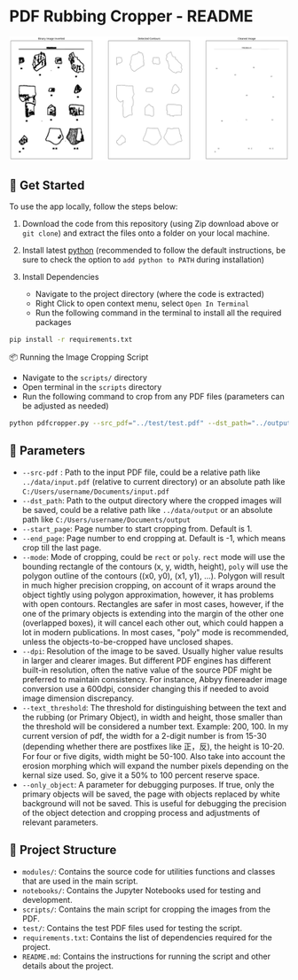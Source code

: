 # PDF Rubbing Cropper - README

![pdfcropper](example.png)

## 🚀 Get Started

To use the app locally, follow the steps below:

1. Download the code from this repository (using Zip download above or `git clone`) and extract the files onto a folder on your local machine.
2. Install latest [python](https://www.python.org/downloads/) (recommended to follow the default instructions, be sure to check the option to `add python to PATH` during installation)
3. Install Dependencies

   - Navigate to the project directory (where the code is extracted)
   - Right Click to open context menu, select `Open In Terminal`
   - Run the following command in the terminal to install all the required packages

```bash
pip install -r requirements.txt
```

📦 Running the Image Cropping Script

- Navigate to the `scripts/` directory
- Open terminal in the `scripts` directory
- Run the following command to crop from any PDF files (parameters can be adjusted as needed)

```bash
python pdfcropper.py --src_pdf="../test/test.pdf" --dst_path="../output" --mode="poly" --dpi=600 --start_page=1 --end_page=-1 --text_threshold="200, 100" --only_object=True
```

## 📝 Parameters

- `--src-pdf` : Path to the input PDF file, could be a relative path like `../data/input.pdf` (relative to current directory) or an absolute path like `C:/Users/username/Documents/input.pdf`
- `--dst_path`: Path to the output directory where the cropped images will be saved, could be a relative path like `../data/output` or an absolute path like `C:/Users/username/Documents/output`
- `--start_page`: Page number to start cropping from. Default is 1.
- `--end_page`: Page number to end cropping at. Default is -1, which means crop till the last page.
- `--mode`: Mode of cropping, could be `rect` or `poly`. `rect` mode will use the bounding rectangle of the contours (x, y, width, height), `poly` will use the polygon outline of the contours ((x0, y0), (x1, y1), ...). Polygon will result in much higher precision cropping, on account of it wraps around the object tightly using polygon approximation, however, it has problems with open contours. Rectangles are safer in most cases, however, if the one of the primary objects is extending into the margin of the other one (overlapped boxes), it will cancel each other out, which could happen a lot in modern publications. In most cases, "poly" mode is recommended, unless the objects-to-be-cropped have unclosed shapes.
- `--dpi`: Resolution of the image to be saved. Usually higher value results in larger and clearer images. But different PDF engines has different built-in resolution, often the native value of the source PDF might be preferred to maintain consistency. For instance, Abbyy finereader image conversion use a 600dpi, consider changing this if needed to avoid image dimension discrepancy.
- `--text_threshold`: The threshold for distinguishing between the text and the rubbing (or Primary Object), in width and height, those smaller than the threshold will be considered a number text. Example: 200, 100. In my current version of pdf, the width for a 2-digit number is from 15-30 (depending whether there are postfixes like 正，反), the height is 10-20. For four or five digits, width might be 50-100. Also take into account the erosion morphing which will expand the number pixels depending on the kernal size used. So, give it a 50% to 100 percent reserve space.
- `--only_object`: A parameter for debugging purposes. If true, only the primary objects will be saved, the page with objects replaced by white background will not be saved. This is useful for debugging the precision of the object detection and cropping process and adjustments of relevant parameters.

## 🌲 Project Structure

- `modules/`: Contains the source code for utilities functions and classes that are used in the main script.
- `notebooks/`: Contains the Jupyter Notebooks used for testing and development.
- `scripts/`: Contains the main script for cropping the images from the PDF.
- `test/`: Contains the test PDF files used for testing the script.
- `requirements.txt`: Contains the list of dependencies required for the project.
- `README.md`: Contains the instructions for running the script and other details about the project.
